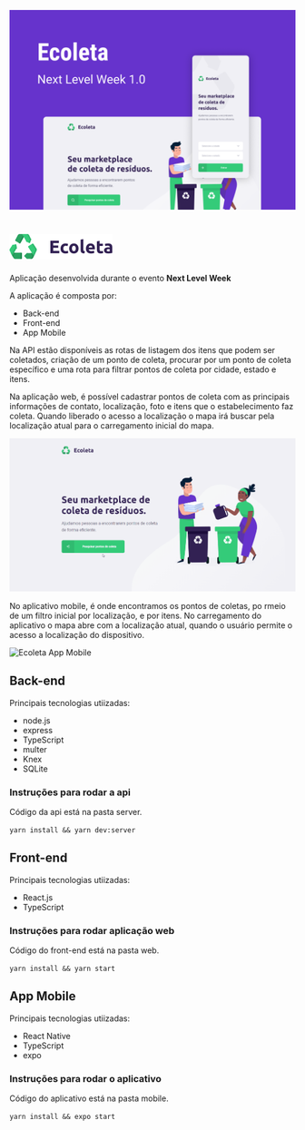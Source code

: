 ![Ecoleta Next Level Week 1.0](./doc/ecoleta-capa.png)

# ![Ecoleta](./doc/ecoleta-logo.png)

Aplicação desenvolvida durante o evento **Next Level Week**

A aplicação é composta por:

- Back-end
- Front-end
- App Mobile

Na API estão disponíveis as rotas de listagem dos itens que podem ser coletados, criação de um ponto de coleta, procurar por um ponto de coleta específico e uma rota para filtrar pontos de coleta por cidade, estado e itens.

Na aplicação web, é possível cadastrar pontos de coleta com as principais informações de contato, localização, foto e itens que o estabelecimento faz coleta. Quando liberado o acesso a localização o mapa irá buscar pela localização atual para o carregamento inicial do mapa.

![Ecoleta Web](./doc/ecoleta-web.gif)

No aplicativo mobile, é onde encontramos os pontos de coletas, po rmeio de um filtro inicial por localização, e por itens. No carregamento do aplicativo o mapa abre com a localização atual, quando o usuário permite o acesso a localização do dispositivo.

![Ecoleta App Mobile](./doc/ecoleta-mobile.gif)

## Back-end

Principais tecnologias utiizadas:

- node.js
- express
- TypeScript
- multer
- Knex
- SQLite

### Instruções para rodar a api

Código da api está na pasta server.

`yarn install && yarn dev:server`

## Front-end

Principais tecnologias utiizadas:

- React.js
- TypeScript

### Instruções para rodar aplicação web

Código do front-end está na pasta web.

`yarn install && yarn start`

## App Mobile

Principais tecnologias utiizadas:

- React Native
- TypeScript
- expo

### Instruções para rodar o aplicativo

Código do aplicativo está na pasta mobile.

`yarn install && expo start`
